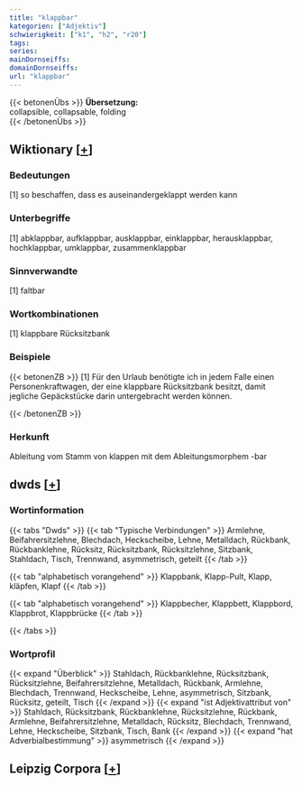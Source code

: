 ```yaml
---
title: "klappbar"
kategorien: ["Adjektiv"]
schwierigkeit: ["k1", "h2", "r20"]
tags:
series:
mainDornseiffs:
domainDornseiffs:
url: "klappbar"
---
```


{{< betonenÜbs >}}
**Übersetzung:**  
collapsible, collapsable, folding  
{{< /betonenÜbs >}}

## Wiktionary [[+](https://de.wiktionary.org/wiki/klappbar)]

### Bedeutungen
[1] so beschaffen, dass es auseinandergeklappt werden kann  

### Unterbegriffe
[1] abklappbar, aufklappbar, ausklappbar, einklappbar, herausklappbar, hochklappbar, umklappbar, zusammenklappbar  

### Sinnverwandte
[1] faltbar  

### Wortkombinationen
[1] klappbare Rücksitzbank  

### Beispiele
{{< betonenZB >}}
[1] Für den Urlaub benötigte ich in jedem Falle einen Personenkraftwagen, der eine klappbare Rücksitzbank besitzt, damit jegliche Gepäckstücke darin untergebracht werden können.  

{{< /betonenZB >}}
### Herkunft
Ableitung vom Stamm von klappen mit dem Ableitungsmorphem -bar  



## dwds [[+](https://www.dwds.de/wb/klappbar)]

### Wortinformation
{{< tabs "Dwds" >}}
{{< tab "Typische Verbindungen" >}}
Armlehne, Beifahrersitzlehne, Blechdach, Heckscheibe, Lehne, Metalldach, Rückbank, Rückbanklehne, Rücksitz, Rücksitzbank, Rücksitzlehne, Sitzbank, Stahldach, Tisch, Trennwand, asymmetrisch, geteilt
{{< /tab >}}

{{< tab "alphabetisch vorangehend" >}}
Klappbank, Klapp-Pult, Klapp, kläpfen, Klapf
{{< /tab >}}

{{< tab "alphabetisch vorangehend" >}}
Klappbecher, Klappbett, Klappbord, Klappbrot, Klappbrücke
{{< /tab >}}

{{< /tabs >}}

### Wortprofil
{{< expand "Überblick" >}} Stahldach, Rückbanklehne, Rücksitzbank, Rücksitzlehne, Beifahrersitzlehne, Metalldach, Rückbank, Armlehne, Blechdach, Trennwand, Heckscheibe, Lehne, asymmetrisch, Sitzbank, Rücksitz, geteilt, Tisch {{< /expand >}}
{{< expand "ist Adjektivattribut von" >}} Stahldach, Rücksitzbank, Rückbanklehne, Rücksitzlehne, Rückbank, Armlehne, Beifahrersitzlehne, Metalldach, Rücksitz, Blechdach, Trennwand, Lehne, Heckscheibe, Sitzbank, Tisch, Bank {{< /expand >}}
{{< expand "hat Adverbialbestimmung" >}} asymmetrisch {{< /expand >}}

## Leipzig Corpora [[+](https://corpora.uni-leipzig.de/en/res?word=klappbar&corpusId=deu_newscrawl-public_2018)]

